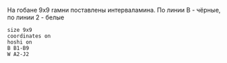На гобане 9x9 rамни поставлены интерваламина.
По линии B - чёрные, по линии 2 - белые
```goboard
size 9x9
coordinates on
hoshi on
B B1-B9
W A2-J2
```

